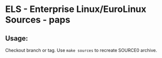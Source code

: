 # ELS - Enterprise Linux/EuroLinux Sources - paps
 
## Usage:
  Checkout branch or tag. Use `make sources` to recreate  SOURCE0 archive.
